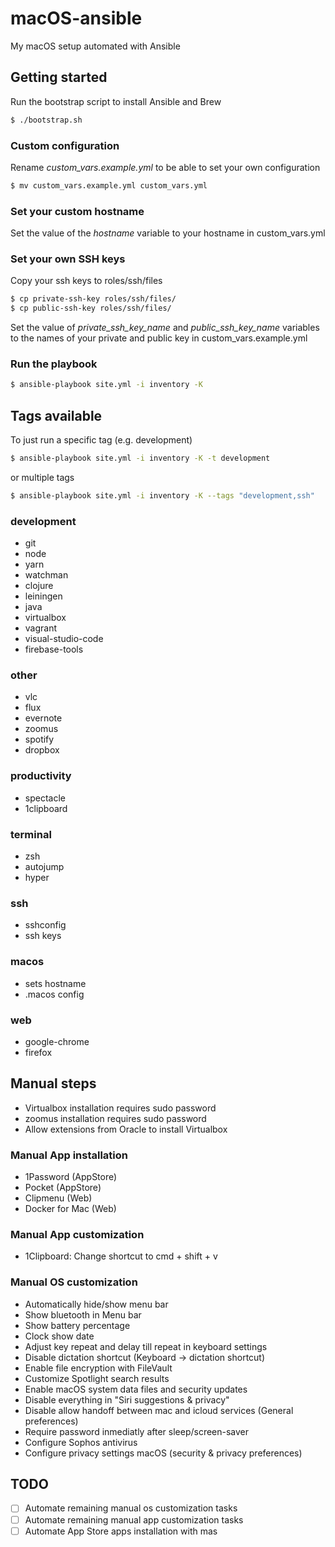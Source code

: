 # macOS-ansible

My macOS setup automated with Ansible

## Getting started

Run the bootstrap script to install Ansible and Brew

```sh
$ ./bootstrap.sh
```

### Custom configuration
Rename *custom_vars.example.yml* to be able to set your own configuration

```sh
$ mv custom_vars.example.yml custom_vars.yml
```

### Set your custom hostname

Set the value of the *hostname* variable to your hostname in custom_vars.yml

### Set your own SSH keys

Copy your ssh keys to roles/ssh/files

```sh
$ cp private-ssh-key roles/ssh/files/
$ cp public-ssh-key roles/ssh/files/
```

Set the value of *private_ssh_key_name* and *public_ssh_key_name* variables to the names of your private and public key in custom_vars.example.yml

### Run the playbook

```sh
$ ansible-playbook site.yml -i inventory -K
```

## Tags available

To just run a specific tag (e.g. development)

```sh
$ ansible-playbook site.yml -i inventory -K -t development
```
or multiple tags


```sh
$ ansible-playbook site.yml -i inventory -K --tags "development,ssh"
```

### development
* git
* node
* yarn
* watchman
* clojure
* leiningen
* java
* virtualbox
* vagrant
* visual-studio-code
* firebase-tools

### other
* vlc
* flux
* evernote
* zoomus
* spotify
* dropbox

### productivity
* spectacle
* 1clipboard

### terminal
* zsh
* autojump
* hyper

### ssh
* sshconfig
* ssh keys

### macos
* sets hostname
* .macos config

### web
* google-chrome
* firefox

## Manual steps
* Virtualbox installation requires sudo password
* zoomus installation requires sudo password
* Allow extensions from Oracle to install Virtualbox

### Manual App installation
* 1Password (AppStore)
* Pocket (AppStore)
* Clipmenu (Web)
* Docker for Mac (Web)

### Manual App customization
* 1Clipboard: Change shortcut to cmd + shift + v

### Manual OS customization
* Automatically hide/show menu bar
* Show bluetooth in Menu bar
* Show battery percentage
* Clock show date
* Adjust key repeat and delay till repeat in keyboard settings
* Disable dictation shortcut (Keyboard -> dictation shortcut)
* Enable file encryption with FileVault
* Customize Spotlight search results
* Enable macOS system data files and security updates
* Disable everything in "Siri suggestions & privacy"
* Disable allow handoff between mac and icloud services (General preferences)
* Require password inmediatly after sleep/screen-saver
* Configure Sophos antivirus
* Configure privacy settings macOS (security & privacy preferences)

## TODO
- [ ] Automate remaining manual os customization tasks
- [ ] Automate remaining manual app customization tasks
- [ ] Automate App Store apps installation with mas
